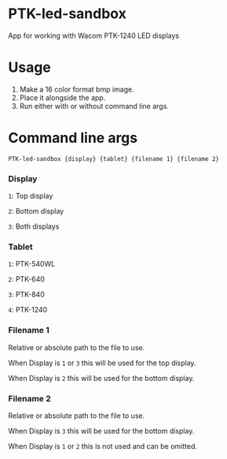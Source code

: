 # PTK-led-sandbox
App for working with Wacom PTK-1240 LED displays

# Usage
1. Make a 16 color format bmp image.
2. Place it alongside the app.
3. Run either with or without command line args.

# Command line args

```
PTK-led-sandbox {display} {tablet} {filename 1} {filename 2}
```

### Display

`1`: Top display

`2`: Bottom display

`3`: Both displays

### Tablet

`1`: PTK-540WL

`2`: PTK-640

`3`: PTK-840

`4`: PTK-1240

### Filename 1

Relative or absolute path to the file to use. 

When Display is `1` or `3` this will be used for the top display.

When Display is `2` this will be used for the bottom display.

### Filename 2 

Relative or absolute path to the file to use. 

When Display is `3` this will be used for the bottom display.

When Display is `1` or `2` this is not used and can be omitted.